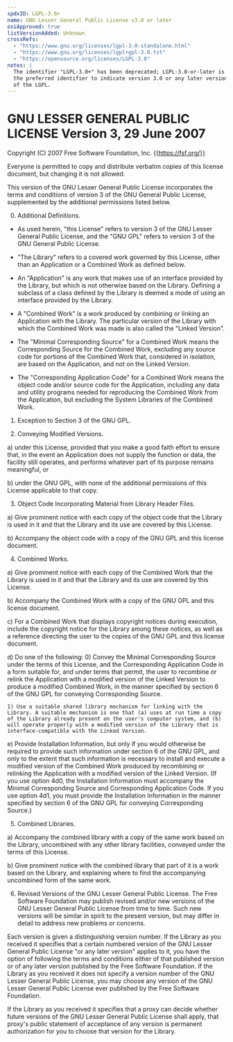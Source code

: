 ```yaml
---
spdxID: LGPL-3.0+
name: GNU Lesser General Public License v3.0 or later
osiApproved: true
listVersionAdded: Unknown
crossRefs: 
  - "https://www.gnu.org/licenses/lgpl-3.0-standalone.html"
  - "https://www.gnu.org/licenses/lgpl+gpl-3.0.txt"
  - "https://opensource.org/licenses/LGPL-3.0"
notes: |
  The identifier "LGPL-3.0+" has been deprecated; LGPL-3.0-or-later is
  the preferred identifier to indicate version 3.0 or any later version
  of the LGPL.
---
```


# GNU LESSER GENERAL PUBLIC LICENSE Version 3, 29 June 2007

Copyright (C) 2007 Free Software Foundation, Inc. {{https://fsf.org/}}

Everyone is permitted to copy and distribute verbatim copies of this license document, but changing it is not allowed.

This version of the GNU Lesser General Public License incorporates the terms and conditions of version 3 of the GNU General Public License, supplemented by the additional permissions listed below.

0. Additional Definitions.
  -
    As used herein, "this License" refers to version 3 of the GNU Lesser General Public License, and the "GNU GPL" refers to version 3 of the GNU General Public License.

  -
    "The Library" refers to a covered work governed by this License, other than an Application or a Combined Work as defined below.

  -
    An "Application" is any work that makes use of an interface provided by the Library, but which is not otherwise based on the Library. Defining a subclass of a class defined by the Library is deemed a mode of using an interface provided by the Library.

  -
    A "Combined Work" is a work produced by combining or linking an Application with the Library. The particular version of the Library with which the Combined Work was made is also called the "Linked Version".

  -
    The "Minimal Corresponding Source" for a Combined Work means the Corresponding Source for the Combined Work, excluding any source code for portions of the Combined Work that, considered in isolation, are based on the Application, and not on the Linked Version.

  -
    The "Corresponding Application Code" for a Combined Work means the object code and/or source code for the Application, including any data and utility programs needed for reproducing the Combined Work from the Application, but excluding the System Libraries of the Combined Work.

1. Exception to Section 3 of the GNU GPL.

2. Conveying Modified Versions.
  
  a) under this License, provided that you make a good faith effort to ensure that, in the event an Application does not supply the function or data, the facility still operates, and performs whatever part of its purpose remains meaningful, or

  b) under the GNU GPL, with none of the additional permissions of this License applicable to that copy.

3. Object Code Incorporating Material from Library Header Files.
  
  a) Give prominent notice with each copy of the object code that the Library is used in it and that the Library and its use are covered by this License.

  b) Accompany the object code with a copy of the GNU GPL and this license document.

4. Combined Works.
  
  a) Give prominent notice with each copy of the Combined Work that the Library is used in it and that the Library and its use are covered by this License.

  b) Accompany the Combined Work with a copy of the GNU GPL and this license document.

  c) For a Combined Work that displays copyright notices during execution, include the copyright notice for the Library among these notices, as well as a reference directing the user to the copies of the GNU GPL and this license document.

  d) Do one of the following:
    0) Convey the Minimal Corresponding Source under the terms of this License, and the Corresponding Application Code in a form suitable for, and under terms that permit, the user to recombine or relink the Application with a modified version of the Linked Version to produce a modified Combined Work, in the manner specified by section 6 of the GNU GPL for conveying Corresponding Source.

    1) Use a suitable shared library mechanism for linking with the Library. A suitable mechanism is one that (a) uses at run time a copy of the Library already present on the user's computer system, and (b) will operate properly with a modified version of the Library that is interface-compatible with the Linked Version.

  e) Provide Installation Information, but only if you would otherwise be required to provide such information under section 6 of the GNU GPL, and only to the extent that such information is necessary to install and execute a modified version of the Combined Work produced by recombining or relinking the Application with a modified version of the Linked Version. (If you use option 4d0, the Installation Information must accompany the Minimal Corresponding Source and Corresponding Application Code. If you use option 4d1, you must provide the Installation Information in the manner specified by section 6 of the GNU GPL for conveying Corresponding Source.)

5. Combined Libraries.
  
  a) Accompany the combined library with a copy of the same work based on the Library, uncombined with any other library facilities, conveyed under the terms of this License.

  b) Give prominent notice with the combined library that part of it is a work based on the Library, and explaining where to find the accompanying uncombined form of the same work.

6. Revised Versions of the GNU Lesser General Public License.
  The Free Software Foundation may publish revised and/or new versions of the GNU Lesser General Public License from time to time. Such new versions will be similar in spirit to the present version, but may differ in detail to address new problems or concerns.

  Each version is given a distinguishing version number. If the Library as you received it specifies that a certain numbered version of the GNU Lesser General Public License "or any later version" applies to it, you have the option of following the terms and conditions either of that published version or of any later version published by the Free Software Foundation. If the Library as you received it does not specify a version number of the GNU Lesser General Public License, you may choose any version of the GNU Lesser General Public License ever published by the Free Software Foundation.

  If the Library as you received it specifies that a proxy can decide whether future versions of the GNU Lesser General Public License shall apply, that proxy's public statement of acceptance of any version is permanent authorization for you to choose that version for the Library.
